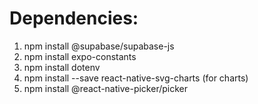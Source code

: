 # Dependencies:
1) npm install @supabase/supabase-js
2) npm install expo-constants
3) npm install dotenv
4) npm install --save react-native-svg-charts (for charts)
5) npm install @react-native-picker/picker
